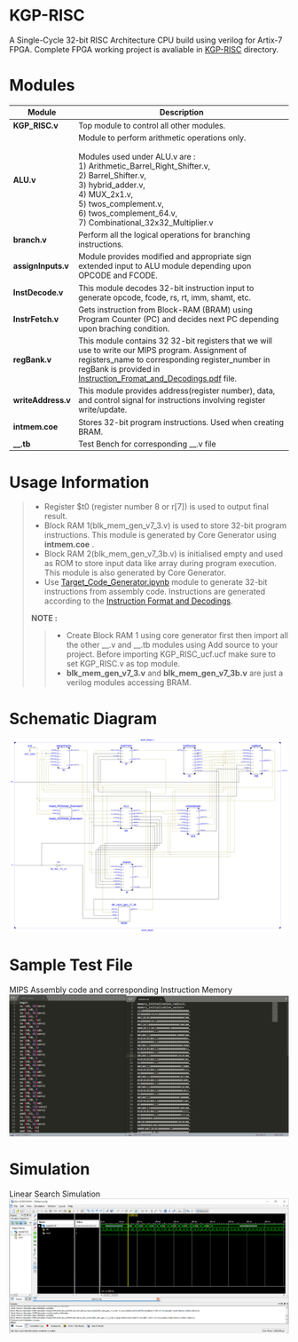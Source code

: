 # KGP-RISC
 A Single-Cycle 32-bit RISC Architecture CPU build using verilog for Artix-7 FPGA.
 Complete FPGA working project is avaliable in [KGP-RISC](https://github.com/Anshul718/KGP-RISC/tree/master/KGP_RISC) directory.
# Modules
 **Module**  | **Description**
 ------------- | -------------
 **KGP_RISC.v**   | Top module to control all other modules.
 **ALU.v**  | Module to perform arithmetic operations only. <br><br>Modules used under ALU.v are : <br> 1) Arithmetic_Barrel_Right_Shifter.v, <br>2) Barrel_Shifter.v, <br>3) hybrid_adder.v, <br>4) MUX_2x1.v, <br>5) twos_complement.v, <br>6) twos_complement_64.v, <br>7) Combinational_32x32_Multiplier.v
 **branch.v** | Perform all the logical operations for branching instructions.
 **assignInputs.v** | Module provides modified and appropriate sign extended input to ALU module depending upon OPCODE and FCODE.
 **InstDecode.v** | This module decodes 32-bit instruction input to generate opcode, fcode, rs, rt, imm, shamt, etc. 
 **InstrFetch.v** | Gets instruction from Block-RAM (BRAM) using Program Counter (PC) and decides next PC depending upon braching condition.
 **regBank.v** | This module contains 32 32-bit registers that we will use to write our MIPS program. Assignment of registers_name to corresponding register_number in regBank is provided in [Instruction_Fromat_and_Decodings.pdf](https://github.com/Anshul718/KGP-RISC/blob/master/Instruction_Format_and_Decodings_asgn10_Grp_47_17CS10005_17CS10007.pdf) file.
 **writeAddress.v** | This module provides address(register number), data, and control signal for instructions involving register write/update.
 **intmem.coe** | Stores 32-bit program instructions. Used when creating BRAM.
 **__.tb** | Test Bench for corresponding __.v file
# Usage Information
 > - Register $t0 (register number 8 or r[7]) is used to output final result.
 > - Block RAM 1(blk_mem_gen_v7_3.v) is used to store 32-bit program instructions. This module is generated by Core Generator using **intmem.coe** . 
 > - Block RAM 2(blk_mem_gen_v7_3b.v) is initialised empty and used as ROM to store input data like array during program execution. This module is also generated by Core Generator.
 > - Use [Target_Code_Generator.ipynb](https://github.com/Anshul718/KGP-RISC/blob/master/Code%20Genertor/Target_Code_Generator.ipynb) module to generate 32-bit instructions from assembly code. Instructions are generated according to the [Instruction Format and Decodings](https://github.com/Anshul718/KGP-RISC/blob/master/Instruction_Format_and_Decodings_asgn10_Grp_47_17CS10005_17CS10007.pdf).
 >
 > **NOTE :** 
 >> - Create Block RAM 1 using core generator first then import all the other __.v and __.tb modules using Add source to your project. Before importing KGP_RISC_ucf.ucf make sure to set KGP_RISC.v as top module.
 >> - **blk_mem_gen_v7_3.v** and **blk_mem_gen_v7_3b.v** are just a verilog modules accessing BRAM.
# Schematic Diagram
 ![](https://github.com/Anshul718/KGP-RISC/blob/master/Schematic_Diagram.jpg)
# Sample Test File
 MIPS Assembly code and corresponding Instruction Memory
 ![](https://github.com/Anshul718/KGP-RISC/blob/master/Sample_Code.png)
# Simulation
 Linear Search Simulation
 ![](https://github.com/Anshul718/KGP-RISC/blob/master/Simulation.png)

